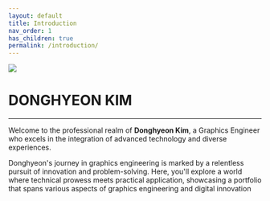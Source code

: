 ```yaml
---
layout: default
title: Introduction
nav_order: 1
has_children: true
permalink: /introduction/
---
```


![](../../assets/images/profile.jpg)

# **DONGHYEON KIM**
---------------------------

Welcome to the professional realm of <b>Donghyeon Kim</b>, a Graphics Engineer who excels in the integration of advanced technology and diverse experiences. 

Donghyeon's journey in graphics engineering is marked by a relentless pursuit of innovation and problem-solving. 
Here, you'll explore a world where technical prowess meets practical application, showcasing a portfolio that spans various aspects of graphics engineering and digital innovation
